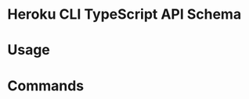 # Heroku CLI TypeScript API Schema

<!-- toc -->
# Usage
<!-- usage -->
# Commands
<!-- commands -->
